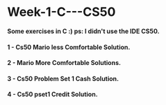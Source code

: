 # Week-1-C---CS50
<b>Some exercises in C :) ps: I didn't use the IDE CS50.</b>
<h4> 1 - Cs50 Mario less Comfortable Solution.</h4>
<h4> 2 - Mario More Comfortable Solutions.</h4>
<h4> 3 - Cs50 Problem Set 1 Cash Solution.</h4>
<h4> 4 - Cs50 pset1 Credit Solution.</h4>
